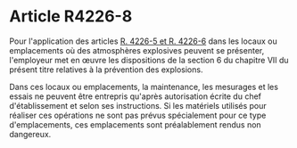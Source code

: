 # Article R4226-8

Pour l'application des articles [R. 4226-5 et R. 4226-6][1] dans les locaux ou emplacements où des atmosphères explosives peuvent se présenter, l'employeur met en œuvre les dispositions de la section 6 du chapitre VII du présent titre relatives à la prévention des explosions. 
  
  
Dans ces locaux ou emplacements, la maintenance, les mesurages et les essais ne peuvent être entrepris qu'après autorisation écrite du chef d'établissement et selon ses instructions. Si les matériels utilisés pour réaliser ces opérations ne sont pas prévus spécialement pour ce type d'emplacements, ces emplacements sont préalablement rendus non dangereux.

 [1]: /affichCodeArticle.do?cidTexte=LEGITEXT000006072050&idArticle=LEGIARTI000022761544&dateTexte=&categorieLien=cid
